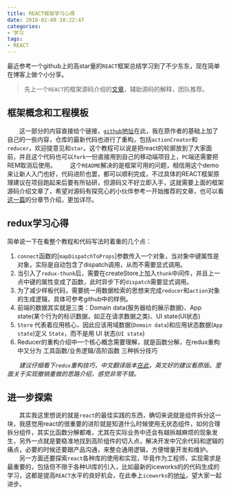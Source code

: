 ```yaml
---
title: REACT框架学习心得
date: 2018-02-08 18:22:47
categories:
- 学习
tags:
- REACT
---
```

最近参考一个github上的高star量的`REACT`框架总结学习到了不少东东，现在简单在博客上做个小分享。
<!-- more -->
<!-- excerpt -->

> 先上一个`REACT`的框架源码介绍的[文章](https://medium.com/@ericchurchill/the-react-source-code-a-beginners-walkthrough-i-7240e86f3030)，辅助源码的解释，团队推荐。

## 框架概念和工程模板

　　这一部分的内容直接给个链接，[`github`地址](https://github.com/wlx200510/react-wlx)在此，我在原作者的基础上加了自己的一些内容，仓库的最新代码也进行了重构，包括`actionCreator`和`reducer`，欢迎提意见和`star`。这个教程可以说是把react的轮廓放到了大家面前，并且这个代码也可以`fork`一份直接用到自己的移动端项目上，`PC`端还需要把REM取消后使用。
　　这个`README`解决的是框架可用的问题，相信用这个demo来让新人入门也好，代码进阶也罢，都可以顺利完成，不过具体的REACT框架原理建议在项目跑起来后要有所钻研，但源码又不好立即入手，这就需要上面的框架源码介绍文章了，希望对源码有探究心的小伙伴参考一开始推荐的文章，也可以看[这一篇](https://bogdan-lyashenko.github.io/Under-the-hood-ReactJS/?utm_campaign=read_more&utm_medium=blog&utm_source=mybridge)的分章节介绍，更加详尽。

## redux学习心得

简单说一下在看整个教程和代码写法时着重的几个点：

1. `connect`函数的[`mapDispatchToProps`]参数传入一个对象，当对象中键属性是对象，实际是自动包含了dispatch调用，从而不需要显式调用。
2. 当引入了`redux-thunk`后，需要在createStore上加入`thunk`中间件，并且上一点中键的属性变成了函数，此时异步下的`dispatch`需要显式调用。
3. 为了减少样板代码，需要统一用数据检索的思想来完成`reducer`和`action`对象的生成逻辑，具体可参考github中的样例。
4. 前端的数据其实就是三类：Domain data(服务器给的展示数据)、App state(某个行为的标识数据，如正在请求数据之类)、UI state(UI状态)
5. `Store` 代表着应用核心，因此应该用域数据(`Domain data`)和应用状态数据(`App state`)定义 `State`，而不是用 UI 状态(`UI state`)
6. Reducer的重构介绍中一个核心概念需要理解，就是函数分解，在redux重构中又分为 工具函数/业务逻辑/高阶函数 三种拆分技巧

　　*建议仔细看下`redux`重构技巧，中文翻译版本[在此](http://cn.redux.js.org/docs/recipes/)，英文好的建议看原版。里面关于实现撤销重做的思路介绍，感觉非常不错。*

## 进一步探索

　　其实我这里想说的就是`react`的最佳实践的东西，确切来说就是组件拆分这一块，我感觉用react的很重要的进阶就是知道什么时候使用无状态组件，如何合理拆分组件，其实比函数分解都难，尤其在实际业务中还会有越拆越麻烦的现象发生，另外一点就是要稳准地找到高阶组件的切入点，解决开发中冗余代码和逻辑的痛点，必要的时候还要跟产品沟通，来整合通用逻辑，方便增量开发和维护。
　　另一方面还要探索`react`各种库的使用和实现，毕竟作为工程师，实现需求是最重要的，包括但不限于各种UI库的引入，比如最新的iceworks的的代码生成的学习，这都是提高`REACT`水平的良好机会，在此奉上`iceworks`的[地址](https://github.com/alibaba/ice)，望大家一起进步。